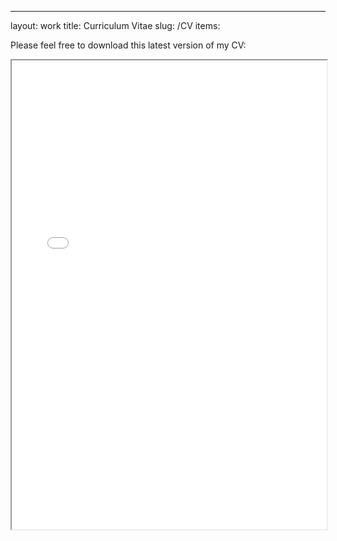 ---
layout: work
title: Curriculum Vitae
slug: /CV
items:

Please feel free to download this latest version of my CV:

<iframe src="/REAM_CV.pdf" width="100%" height="750px">
    </iframe>
<br />
<br />
